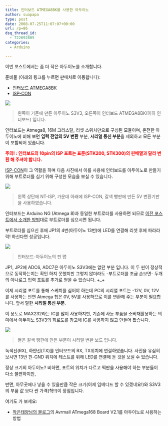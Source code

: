 ```yaml
---
title: 인터보드 ATMEGA8BK를 사용한 아두이노
author: suapapa
type: post
date: 2008-07-25T11:07:07+00:00
url: /p=86
dsq_thread_id:
  - 722692805
categories:
  - Arduino

---
```

이번 포스트에서는 좀 더 작은 아두이노를 소개합니다.

준비물 (아래의 링크를 누르면 판매처로 이동합니다):

  * [<font class="Blink">인터보드 ATMEGA8BK</font>](http://www.devicemart.co.kr/mart7/mall.php?cat=004008000&query=view&no=15624)
  * [<font class="Blink">ISP-CON</font>](http://www.devicemart.co.kr/mart7/mall.php?cat=010002000&query=view&no=15642)

![](https://homin.dev/asset/blog/2008/07/arduinos3v3_vs_atmega8bk.jpg)

> 왼쪽이 기존에 만든 아두이노 S3V3, 오른쪽이 인터보드 ATMEGA8BK(이하 인터보드) 입니다.

인터보드는 Atmega8, 16M 크리스탈, 리셋 스위치만으로 구성된 모듈이며, 온전한 아두이노에 비해 보면 **입력 전압의 5V 변환** 부분, **시리얼 통신 부분**을 제외하고 모든 부분이 포함되어 있습니다.



<font color="#ff0000"><strong>주의! : 인터보드의 10pin의 ISP 포트는 표준(STK200, STK300)의 핀배열과 달라 변환 해 주셔야 합니다.</strong></font>

<font>[<font class="Blink">ISP-CON</font>](http://www.devicemart.co.kr/mart7/mall.php?cat=010002000&query=view&no=15642)이 그 역활을 하며 다음 사진에서 이를 사용해 인터보드를 아두이노로 만들기 위해 부트로더를 심기 위해 구성한 모습을 보실 수 있습니다.<br /> </font>

[](http://www.devicemart.co.kr/mart7/mall.php?cat=010002000&query=view&no=15642)![](https://homin.dev/asset/blog/2008/07/atmega8bk_to_arduino.jpg)

> 왼쪽 상단에 NT-ISP, 가운데 아래에 ISP-CON, 갈색 빵판에 만든 5V 변환기판을 사용하였습니다.

인터보드는 Arduino NG (Atmega 8)과 동일한 부트로더를 사용하면 되므로 [이전 포스트에서 소개한 방법](https://homin.dev/blog/p=255)대로 부트로더를 심으시면 됩니다.

부트로더를 심으신 후에 JP1의 4번(아두이노 13번)에 LED를 연결해 리셋 후에 파라라락! 하신다면 성공입니다.

![](https://homin.dev/asset/blog/2008/07/atmega8bk_to_arduino_pinmapping.png)

> 인터보드-아두이노의 핀 맵

JP1, JP2에 ADC6, ADC7은 아두이노 S3V3에는 없던 부분 입니다. 이 두 핀이 정상적으로 동작하는지는 확인 하지 못했지만 그렇지 않더라도 -부트로더를 조금 손보면- 두개의 아나로그 입력 포트를 추가로 얻을 수 있습니다. +_+

이제 시리얼 포트를 통해 스케치를 심어야 하는데 PC의 시리얼 포트는 -12V, 0V, 12V를 사용하는 반면 Atmega 칩은 0V, 5V를 사용하므로 이를 변환해 주는 부분이 필요합니다. 앞서 말한 **시리얼 통신 부분**.

이 용도로 MAX232라는 IC를 많이 사용하지만, 기존에 사둔 부품을 <strike>소비</strike>재활용하는 의미에서 아두이노 S3V3의 회로도를 참고해 IC를 사용하지 않고 만들어 봤습니다.

![](https://homin.dev/asset/blog/2008/07/arduinobk_sketch_loading.jpg)

> 옅은 갈색 빵판에 만든 부분이 시리얼 변환 보드 입니다.

녹색선(RX), 하얀선(TX)를 인터보드의 RX, TX위치에 연결하였습니다. 사진을 유심히 보시면 13번 핀-GND 위치에 테스트를 위해 LED를 연결해 둔 것을 보실 수 있습니다.

정상 크기의 아두이노? 비하면, 포트의 위치가 다르고 떡판을 사용해야 하는 부분들이 다소 불편하지만,

반면, 아무곳에나 넣을 수 있을만큼 작은 크기(이제 임베디드 할 수 있겠네요!)와 S3V3의 부품 값 보다 싼 가격(헉!!)이 장점입니다.

여기도 가 보세요:

  * [작은태양님의 블로그](http://tinysun.tistory.com/8)의 Avrmall ATmega168 Board V2.1를 아두이노로 사용하는 방법